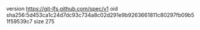 version https://git-lfs.github.com/spec/v1
oid sha256:5d453ca1c24d7dc93c734a8c02d291e9b9263661811c80297fb09b51f59539c7
size 275
